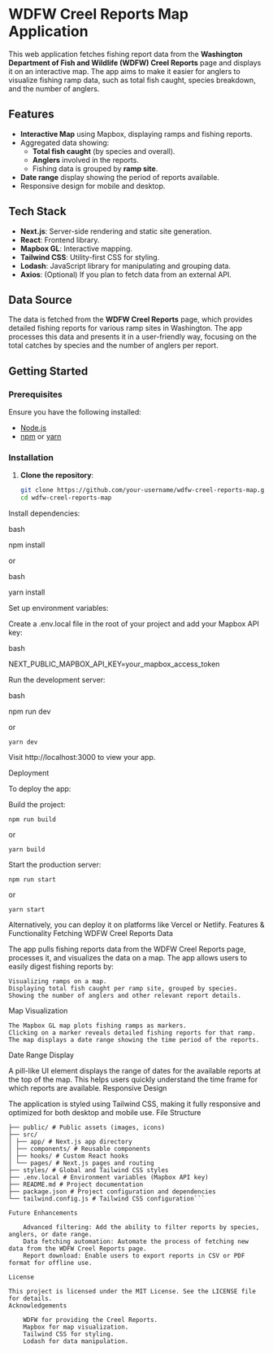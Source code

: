 # WDFW Creel Reports Map Application

This web application fetches fishing report data from the **Washington Department of Fish and Wildlife (WDFW) Creel Reports** page and displays it on an interactive map. The app aims to make it easier for anglers to visualize fishing ramp data, such as total fish caught, species breakdown, and the number of anglers.

## Features

- **Interactive Map** using Mapbox, displaying ramps and fishing reports.
- Aggregated data showing:
  - **Total fish caught** (by species and overall).
  - **Anglers** involved in the reports.
  - Fishing data is grouped by **ramp site**.
- **Date range** display showing the period of reports available.
- Responsive design for mobile and desktop.

## Tech Stack

- **Next.js**: Server-side rendering and static site generation.
- **React**: Frontend library.
- **Mapbox GL**: Interactive mapping.
- **Tailwind CSS**: Utility-first CSS for styling.
- **Lodash**: JavaScript library for manipulating and grouping data.
- **Axios**: (Optional) If you plan to fetch data from an external API.

## Data Source

The data is fetched from the **WDFW Creel Reports** page, which provides detailed fishing reports for various ramp sites in Washington. The app processes this data and presents it in a user-friendly way, focusing on the total catches by species and the number of anglers per report.

## Getting Started

### Prerequisites

Ensure you have the following installed:

- [Node.js](https://nodejs.org/)
- [npm](https://www.npmjs.com/) or [yarn](https://yarnpkg.com/)

### Installation

1. **Clone the repository**:

   ```bash
   git clone https://github.com/your-username/wdfw-creel-reports-map.git
   cd wdfw-creel-reports-map
   ```

Install dependencies:

bash

npm install

or

bash

yarn install

Set up environment variables:

Create a .env.local file in the root of your project and add your Mapbox API key:

bash

NEXT_PUBLIC_MAPBOX_API_KEY=your_mapbox_access_token

Run the development server:

bash

npm run dev

or

    yarn dev

Visit http://localhost:3000 to view your app.

Deployment

To deploy the app:

Build the project:

    npm run build

or

    yarn build

Start the production server:

    npm run start

or

    yarn start

Alternatively, you can deploy it on platforms like Vercel or Netlify.
Features & Functionality
Fetching WDFW Creel Reports Data

The app pulls fishing reports data from the WDFW Creel Reports page, processes it, and visualizes the data on a map. The app allows users to easily digest fishing reports by:

    Visualizing ramps on a map.
    Displaying total fish caught per ramp site, grouped by species.
    Showing the number of anglers and other relevant report details.

Map Visualization

    The Mapbox GL map plots fishing ramps as markers.
    Clicking on a marker reveals detailed fishing reports for that ramp.
    The map displays a date range showing the time period of the reports.

Date Range Display

A pill-like UI element displays the range of dates for the available reports at the top of the map. This helps users quickly understand the time frame for which reports are available.
Responsive Design

The application is styled using Tailwind CSS, making it fully responsive and optimized for both desktop and mobile use.
File Structure

````wdfw-creel-reports-map/
├── public/ # Public assets (images, icons)
├── src/
│ ├── app/ # Next.js app directory
│ ├── components/ # Reusable components
│ ├── hooks/ # Custom React hooks
│ └── pages/ # Next.js pages and routing
├── styles/ # Global and Tailwind CSS styles
├── .env.local # Environment variables (Mapbox API key)
├── README.md # Project documentation
├── package.json # Project configuration and dependencies
└── tailwind.config.js # Tailwind CSS configuration```

Future Enhancements

    Advanced filtering: Add the ability to filter reports by species, anglers, or date range.
    Data fetching automation: Automate the process of fetching new data from the WDFW Creel Reports page.
    Report download: Enable users to export reports in CSV or PDF format for offline use.

License

This project is licensed under the MIT License. See the LICENSE file for details.
Acknowledgements

    WDFW for providing the Creel Reports.
    Mapbox for map visualization.
    Tailwind CSS for styling.
    Lodash for data manipulation.
````
